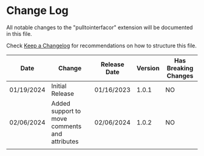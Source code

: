 # Change Log

All notable changes to the "pulltointerfacor" extension will be documented in this file.

Check [Keep a Changelog](http://keepachangelog.com/) for recommendations on how to structure this file.


| Date       | Change                                        | Release Date | Version | Has Breaking Changes |
| ---------- | --------------------------------------------- | ------------ | ------- | -------------------- |
| 01/19/2024 | Initial Release                               | 01/16/2023   | 1.0.1   | NO                   |
| 02/06/2024 | Added support to move comments and attributes | 02/06/2024   | 1.0.2   | NO                   |
|            |                                               |              |         |                      |
